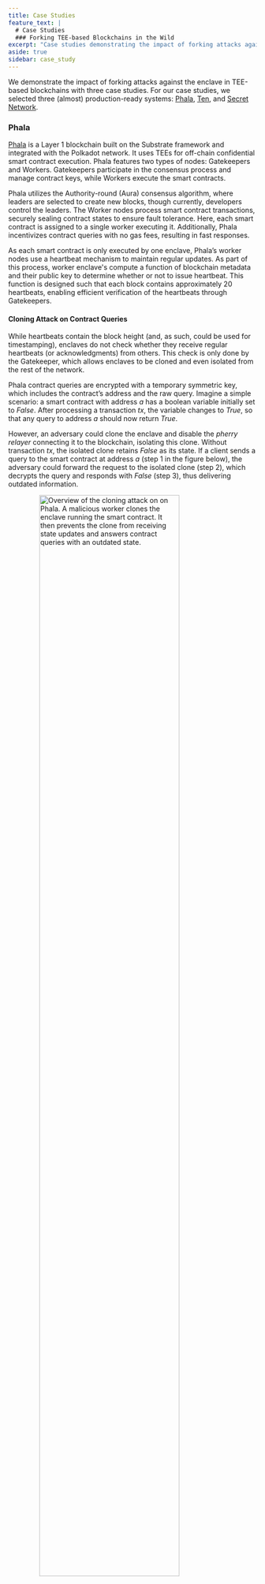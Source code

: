```yaml
---
title: Case Studies
feature_text: |
  # Case Studies
  ### Forking TEE-based Blockchains in the Wild
excerpt: "Case studies demonstrating the impact of forking attacks against TEE-based blockchains"
aside: true
sidebar: case_study
---
```



We demonstrate the impact of forking attacks against the enclave in TEE-based blockchains with three case studies. For our case studies, we selected three (almost) production-ready systems: [Phala](#phala), [Ten](#ten), and [Secret Network](#secret-network). 

### Phala

[Phala](https://phala.network/) is a Layer 1 blockchain built on the Substrate framework and integrated with the Polkadot network. It uses TEEs for off-chain confidential smart contract execution. Phala features two types of nodes: Gatekeepers and Workers. Gatekeepers participate in the consensus process and manage contract keys, while Workers execute the smart contracts.

Phala utilizes the Authority-round (Aura) consensus algorithm, where leaders are selected to create new blocks, though currently, developers control the leaders. The Worker nodes process smart contract transactions, securely sealing contract states to ensure fault tolerance. Here, each smart contract is assigned to a single worker executing it. Additionally, Phala incentivizes contract queries with no gas fees, resulting in fast responses.

As each smart contract is only executed by one enclave, Phala’s worker nodes use a heartbeat mechanism to maintain regular updates. As part of this process, worker enclave's compute a function of blockchain metadata and their public key to determine whether or not to issue heartbeat. This function is designed such that each block contains approximately 20 heartbeats, enabling efficient verification of the heartbeats through Gatekeepers. 

<a id="cloning-attack-on-contract-queries-phala"></a>

#### Cloning Attack on Contract Queries

While heartbeats contain the block height (and, as such, could be used for timestamping), enclaves do not check whether they receive regular heartbeats (or acknowledgments) from others. This check is only done by the Gatekeeper, which allows enclaves to be cloned and even isolated from the rest of the network.

Phala contract queries are encrypted with a temporary symmetric key, which includes the contract’s address and the raw query. Imagine a simple scenario: a smart contract with address *a* has a boolean variable initially set to *False*. After processing a transaction *tx*, the variable changes to *True*, so that any query to address *a* should now return *True*. 

However, an adversary could clone the enclave and disable the *pherry relayer* connecting it to the blockchain, isolating this clone. Without transaction *tx*, the isolated clone retains *False* as its state. If a client sends a query to the smart contract at address *a* (step 1 in the figure below), the adversary could forward the request to the isolated clone (step 2), which decrypts the query and responds with *False* (step 3), thus delivering outdated information.

<img src="/assets/figures/attack_phala.svg" alt="Overview of the cloning attack on on Phala. A malicious worker clones the enclave running the smart contract. It then prevents the clone from receiving state updates and answers contract queries with an outdated state." style="display: block; margin-left: auto; margin-right: auto; width: 75%;"/>

<!--object data="/assets/figures/attack_phala.pdf" type="application/pdf" width="80%">
    <embed src="/assets/figures/attack_phala.pdf">
        <p>This browser does not support PDFs. Please download the PDF to view it: <a href="/assets/figures/attack_phala.pdf">Download PDF</a>.</p>
    </embed>
</object-->


<a id="suggested-countermeasure-phala"></a>

#### Suggested Countermeasure

Phala’s heartbeat mechanism presents a valuable opportunity to add a [timestamping](/#serializing-state) feature that could help enclaves to self-detect forking attacks. By leveraging heartbeats, all enclaves could stay synchronized with the current block height, reflecting the most recent state. Our suggestion is to have enclaves exchange these heartbeats over a dedicated peer-to-peer (P2P) network, ensuring they regularly receive heartbeat messages from others and can detect if they become isolated.

Additionally, we recommend that enclaves include the latest block height as a timestamp in their responses to all contract queries. This approach shifts some responsibility to the requesting client, who would need to verify that the output matches the latest state and is, therefore, valid.

<a id="responsible-disclosure-phala"></a>

#### Responsible Disclosure

On July 10, 2024, we responsibly disclosed our findings to Phala and suggested countermeasures to its developers. On April 13, 2025, Phala has acknowledged the reported vulnerability and published a [blog post](https://phala.network/posts/worker-node-cloning-attacks) detailing their planned mitigation steps based on our recommendations in the paper. They are currently working on implementing the recommended fixes. Once the update is released, we will provide an update that includes the fixed version.

---

### Secret Network

The [Secret Network](https://scrt.network/) (SN) is a Layer 1 blockchain built on the Cosmos SDK. In SN, each node leverages a TEE to securely execute smart contracts. When a transaction is sent to invoke a smart contract, it’s encrypted using a public key shared across the network, allowing any SN enclave to decrypt and process it. Once selected for inclusion in the next block, the transaction is decrypted, executed within the enclave, and its output is re-encrypted with the sender's public key before being added to the blockchain. To facilitate quick and gas-free access to contract state, SN enclaves offer an HTTP endpoint that clients can use to directly query smart contract data.


<a id="cloning-attack-on-contract-queries-secret"></a>

#### Cloning Attack on Contract Queries

Similar to Phala, SN contract queries are encrypted with a temprory symmetric key. However, not all parts of the query are encrypted. For instance, the code hash and raw contract query are encrypted, the contract address remains in plaintext. This design allows an adversary to alter the contract address in a query, redirecting it to another instance of the same contract (as verified by the code hash) but with a different state.

Consider a smart contract with address *a* stores a counter variable initially set to *x*. After processing a transaction *tx*, the counter is updated to *x+1*, meaning that queries to *a* should now return *x+1*. An adversary, however, could clone this contract to a new address *a'*, which did not process *tx* and therefore still holds the counter value *x*.

In this scenario, if a client issues a query to the smart contract at address *a'* (step 1 in the figure below), the adversary could intercept the HTTP request (step 2) and change the address to *a'* (step 3). Consequently, the query would be processed by the cloned contract at *a'*, which decrypts the query and responds with *x* (step 4), resulting in incorrect data being returned to the client.

<img src="/assets/figures/attack_secret.svg" alt="Overview of the cloning attack on the Secret Network. A malicious Proxy PM in the network changes the contract address in the client’s query to return the state of a different instance with the same code." style="display: block; margin-left: auto; margin-right: auto; width: 75%;"/>



<a id="suggested-countermeasure-secret"></a>

#### Suggested Countermeasure

In the Secret Network (SN), each smart contract is assigned an instance-specific ID (contract address). In other words, two contract clones (same binary, same machine) will get different IDs, similar to [ephemeral IDs](/#ephemeral-identities). However, this ID is not bound to the messages exchanged with clients. By cryptographically binding the contract ID to the query, the enclave could verify it is the intended receiver.

However, this solution alone does not mitigate rollback attacks. [Jean-Louis et al.](https://eprint.iacr.org/2023/378.pdf) suggest implementing a proof-of-publication to ensure that transactions are securely committed and ordered on-chain before execution, which effectively [serializes transactions](/#serializing-state). Another potential solution would be to use TEEs to maintain a secure record of the active TEEs and their ephemeral IDs within the network.

<a id="responsible-disclosure-secret"></a>

#### Responsible Disclosure

On July 10, 2024, we responsibly disclosed our findings to the Secret Network and suggested countermeasures to its developers. On April 28, 2025, the Secret Network has acknowledged the reported vulnerability. They are currently working on implementing the mitigations based on our recommendations. Once the update is released, we will provide an update that includes the fixed version.

---

### Ten

[Ten](https://ten.xyz/) (formerly known as *Obscuro*) is an L2 solution built on Ethereum. In Ten, each node uses a TEE to execute transactions confidentially. The TEE seals both cryptographic keys and smart contract states, allowing nodes to restart without needing re-enrollment. Transactions are encrypted with a network-wide public key and can be decrypted by any Ten enclave.

To maintain order, Ten employs a custom *Proof-of-Block-Inclusion (POBI)* consensus protocol. The enclave references the latest L1 block to extract the previous rollup and generates the next one, which includes a random nonce. Among the submitted rollups, the one with the lowest nonce is committed to the L1 layer through a dedicated Ethereum smart contract. This design protects Ten enclaves from rollback attacks, as any rollup created from an outdated L1 block is automatically discarded by the L1 contract.

#### Cloning Attack on Block Generation

While Ten’s architecture is designed to resist rollback attacks, its POBI consensus protocol remains vulnerable to cloning attacks. In the POBI protocol, Ten enclaves each generate a random nonce, and the enclave with the lowest nonce is given the authority to propose the next rollup. By creating multiple clones of the same enclave, an adversary can increase the likelihood of producing the lowest nonce and thus gain control over the rollup proposal process.

The attack unfolds as follows: the adversary starts a Ten enclave that completes enrollmen and seals its cryptographic keys to disk. Then, the adversary clones enclave on the same machine, allowing both enclave instances to access to the sealed state. When a new block is received from an L1 node (step 1 in the figure below), the adversary feeds it to both clones (step 2). Each enclave generates a random nonce, *N* and *N'*, respectively, and includes it in the rollup proposal (step 3). The adversary then selects the rollup with the lowest nonce and submits it to the L1 layer (step 4). This cloning attack allows the adversary to artificially increase their chances of achieving the lowest nonce.

<img src="/assets/figures/attack_ten.svg" alt="Overview of the cloning attack on on Ten. An adversary increases the chances of proposing the next block by running two enclave clones and choosing the output with the lowest nonce." style="display: block; margin-left: auto; margin-right: auto; width: 75%;"/>


<a id="suggested-countermeasure-ten"></a>

#### Suggested Countermeasure

Ten implements stateful enclaves, incorporating a rollback detection mechanism by serializing state by means of the block hash. If a stale block hash is used, the L1 layer will reject the enclave's commit request. However, preventing cloning attacks in such stateful solutions requires the incorporation of additional mechanisms. An effective anti-cloning mechanism in this particular case would be to use enclave-specific [ephemeral identities](/#ephemeral-identities). In particular, the L1 contract handling rollups can be easily modified to keep track of the (ephemeral) identities of the TEE enclaves.

<a id="responsible-disclosure-ten"></a>

#### Responsible Disclosure

On July 10, 2024, we responsibly disclosed our findings to Ten and suggested countermeasures to the developers. On July 30, 2024, Ten has acknowledged the vulnerability as a potential attack vector and indicated that they will take steps to address the issue based on our recommendations.

